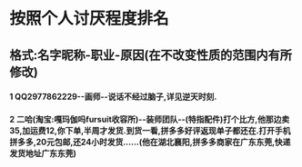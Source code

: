 # 按照个人讨厌程度排名
## 格式:名字昵称-职业-原因(在不改变性质的范围内有所修改)

#### 1 QQ2977862229--画师--说话不经过脑子,详见逆天时刻.
#### 2 二哈(淘宝:嘎玛伽吗fursuit收容所)--装师团队--(特指配件)打个比方,他那边卖35,加运费12,你下单,半周才发货.到货一看,拼多多好评返现单子都还在.打开手机拼多多,20元包邮,还24小时发货......(他在湖北襄阳,拼多多商家在广东东莞,快递发货地址广东东莞)
